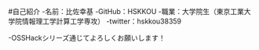 #自己紹介
-名前：比佐幸基
-GitHub：HSKKOU
-職業：大学院生（東京工業大学院情報理工学計算工学専攻）
-twitter：hskkou38359

-OSSHackシリーズ通じてよろしくお願いします！
